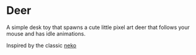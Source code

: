 # Deer

A simple desk toy that spawns a cute little pixel art deer that follows your mouse and has idle animations.

Inspired by the classic [neko](https://en.wikipedia.org/wiki/Neko_(software))
